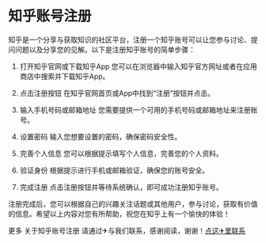 # 知乎账号注册

知乎是一个分享与获取知识的社区平台，注册一个知乎账号可以让您参与讨论、提问问题以及分享您的见解。以下是注册知乎账号的简单步骤：

1. 打开知乎官网或下载知乎App
   您可以在浏览器中输入知乎官方网址或者在应用商店中搜索并下载知乎App。

2. 点击注册按钮
   在知乎官网首页或App中找到“注册”按钮并点击。

3. 输入手机号码或邮箱地址
   您需要提供一个可用的手机号码或邮箱地址来注册账号。

4. 设置密码
   输入您想要设置的密码，确保密码安全性。

5. 完善个人信息
   您可以根据提示填写个人信息，完善您的个人资料。

6. 验证身份
   根据提示进行手机或邮箱验证，确保您的账号安全。

7. 完成注册
   点击注册按钮并等待系统确认，即可成功注册知乎账号。

注册完成后，您可以根据自己的兴趣关注话题或其他用户，参与讨论，获取有价值的信息。希望以上内容对您有所帮助，祝您在知乎上有一个愉快的体验！

更多 关于知乎账号注册 请通过✈与我们联系，感谢阅读，谢谢！[点这✈里联系](https://w.k02.cc)
